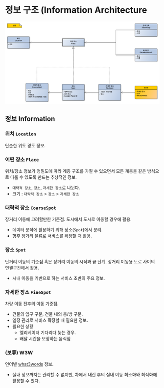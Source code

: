 # 정보 구조 (Information Architecture

![IA](asset/ia.png)

## 정보 Information

### 위치 `Location`

단순한 위도 경도 정보.

### 어떤 장소 `Place`

위치/장소 정보가 정밀도에 따라 계층 구조를 가질 수 있으면서 모든 계층을 같은 방식으로 다룰 수 있도록 만드는 추상적인 정보.

- `대략적 장소`, `장소`, `자세한 장소`로 나뉜다.
- 크기 : `대략적 장소` > `장소` > `자세한 장소`

### 대략적 장소 `CoarseSpot`

장거리 이동에 고려할만한 기준점. 도시에서 도시로 이동할 경우에 활용.

- 데이터 분석에 활용하기 위해 장소(`Spot`)에서 분리.
- 향후 장거리 물류로 서비스를 확장할 때 활용.

### 장소 `Spot`

단거리 이동의 기준점 혹은 장거리 이동의 시작과 끝 단계, 장거리 이동용 도로 사이의 연결구간에서 활용.

- 시내 이동을 기반으로 하는 서비스 초반의 주요 정보.

### 자세한 장소 `FineSpot`

차량 이동 전후의 이동 기준점.

- 건물의 입구 구분, 건물 내의 층/방 구분.
- 일정 관리로 서비스 확장할 때 필요한 정보.
- 필요한 상황
    - 엘리베이터 기다리다 늦는 경우.
    - 배달 시간을 보장하는 음식점

### (보류) W3W

언어별 [what3words](https://what3words.com) 정보.

- 실내 정보까지는 관리할 수 없지만, 차에서 내린 후의 실내 이동 최소화와 최적화에 활용할 수 있다.
